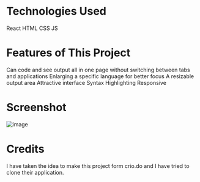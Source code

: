 # Technologies Used
React
HTML
CSS
JS

# Features of This Project
Can code and see output all in one page without switching between tabs and applications
Enlarging a specific language for better focus
A resizable output area
Attractive interface
Syntax Highlighting
Responsive

# Screenshot
![image](https://github.com/user-attachments/assets/1d580e09-1e47-470a-9238-80ee21b5caa8)


# Credits
I have taken the idea to make this project form crio.do and I have tried to clone their application.

